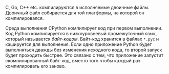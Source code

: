 C, Go, C++ etc. компилируются в исполняемые двоичные файлы. Двоичный файл собирается для той платформы, на которой он компилировался.

Среда выполнения CPython компилирует код при первом выполнении. Код Python компилируется в низкоуровневый промежуточный язык, который называется _байт-кодом_. Байт-код хранится в файлах `*.pyc` и кэшируется для выполнения. Если одно приложение Python будет выполняться дважды без изменения исходного кода, то второй запуск будет проходить быстрее. Это связано с тем, что приложение запустит скомпилированный байт-код, вместо того чтобы каждый раз компилировать его заново.


